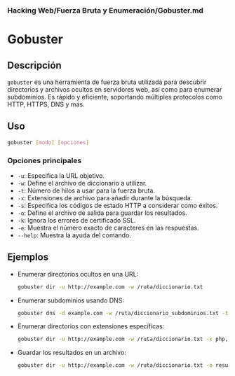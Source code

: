 ### **Hacking Web/Fuerza Bruta y Enumeración/Gobuster.md**

# Gobuster

## Descripción

`gobuster` es una herramienta de fuerza bruta utilizada para descubrir directorios y archivos ocultos en servidores web, así como para enumerar subdominios. Es rápido y eficiente, soportando múltiples protocolos como HTTP, HTTPS, DNS y más.

## Uso

```bash
gobuster [modo] [opciones]
```

### Opciones principales

- `-u`: Especifica la URL objetivo.
- `-w`: Define el archivo de diccionario a utilizar.
- `-t`: Número de hilos a usar para la fuerza bruta.
- `-x`: Extensiones de archivo para añadir durante la búsqueda.
- `-s`: Especifica los códigos de estado HTTP a considerar como éxitos.
- `-o`: Define el archivo de salida para guardar los resultados.
- `-k`: Ignora los errores de certificado SSL.
- `-e`: Muestra el número exacto de caracteres en las respuestas.
- `--help`: Muestra la ayuda del comando.

## Ejemplos

- Enumerar directorios ocultos en una URL:

  ```bash
  gobuster dir -u http://example.com -w /ruta/diccionario.txt
  ```

- Enumerar subdominios usando DNS:

  ```bash
  gobuster dns -d example.com -w /ruta/diccionario_subdominios.txt -t 50
  ```

- Enumerar directorios con extensiones específicas:

  ```bash
  gobuster dir -u http://example.com -w /ruta/diccionario.txt -x php,html,txt
  ```

- Guardar los resultados en un archivo:

  ```bash
  gobuster dir -u http://example.com -w /ruta/diccionario.txt -o resultados.txt
  ```
